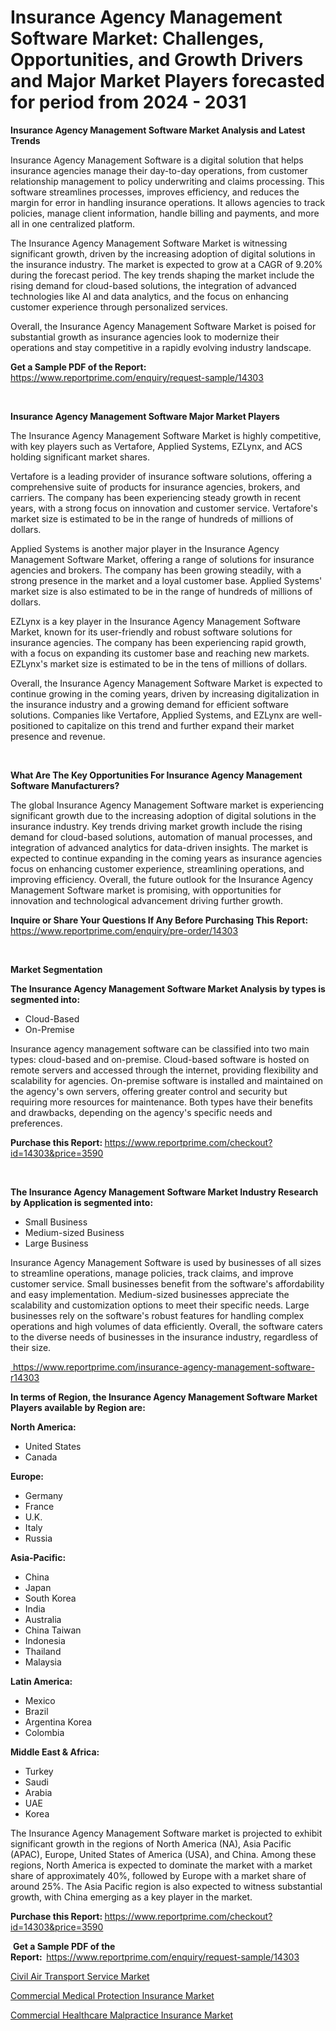 <p><h1>Insurance Agency Management Software Market: Challenges, Opportunities, and Growth Drivers and Major Market Players forecasted for period from 2024 - 2031</h1></p><p><strong>Insurance Agency Management Software Market Analysis and Latest Trends</strong></p>
<p><p>Insurance Agency Management Software is a digital solution that helps insurance agencies manage their day-to-day operations, from customer relationship management to policy underwriting and claims processing. This software streamlines processes, improves efficiency, and reduces the margin for error in handling insurance operations. It allows agencies to track policies, manage client information, handle billing and payments, and more all in one centralized platform.</p><p>The Insurance Agency Management Software Market is witnessing significant growth, driven by the increasing adoption of digital solutions in the insurance industry. The market is expected to grow at a CAGR of 9.20% during the forecast period. The key trends shaping the market include the rising demand for cloud-based solutions, the integration of advanced technologies like AI and data analytics, and the focus on enhancing customer experience through personalized services.</p><p>Overall, the Insurance Agency Management Software Market is poised for substantial growth as insurance agencies look to modernize their operations and stay competitive in a rapidly evolving industry landscape.</p></p>
<p><strong>Get a Sample PDF of the Report:&nbsp;</strong> <a href="https://www.reportprime.com/enquiry/request-sample/14303">https://www.reportprime.com/enquiry/request-sample/14303</a></p>
<p>&nbsp;</p>
<p><strong>Insurance Agency Management Software Major Market Players</strong></p>
<p><p>The Insurance Agency Management Software Market is highly competitive, with key players such as Vertafore, Applied Systems, EZLynx, and ACS holding significant market shares. </p><p>Vertafore is a leading provider of insurance software solutions, offering a comprehensive suite of products for insurance agencies, brokers, and carriers. The company has been experiencing steady growth in recent years, with a strong focus on innovation and customer service. Vertafore's market size is estimated to be in the range of hundreds of millions of dollars.</p><p>Applied Systems is another major player in the Insurance Agency Management Software Market, offering a range of solutions for insurance agencies and brokers. The company has been growing steadily, with a strong presence in the market and a loyal customer base. Applied Systems' market size is also estimated to be in the range of hundreds of millions of dollars.</p><p>EZLynx is a key player in the Insurance Agency Management Software Market, known for its user-friendly and robust software solutions for insurance agencies. The company has been experiencing rapid growth, with a focus on expanding its customer base and reaching new markets. EZLynx's market size is estimated to be in the tens of millions of dollars.</p><p>Overall, the Insurance Agency Management Software Market is expected to continue growing in the coming years, driven by increasing digitalization in the insurance industry and a growing demand for efficient software solutions. Companies like Vertafore, Applied Systems, and EZLynx are well-positioned to capitalize on this trend and further expand their market presence and revenue.</p></p>
<p>&nbsp;</p>
<p><strong>What Are The Key Opportunities For Insurance Agency Management Software Manufacturers?</strong></p>
<p><p>The global Insurance Agency Management Software market is experiencing significant growth due to the increasing adoption of digital solutions in the insurance industry. Key trends driving market growth include the rising demand for cloud-based solutions, automation of manual processes, and integration of advanced analytics for data-driven insights. The market is expected to continue expanding in the coming years as insurance agencies focus on enhancing customer experience, streamlining operations, and improving efficiency. Overall, the future outlook for the Insurance Agency Management Software market is promising, with opportunities for innovation and technological advancement driving further growth.</p></p>
<p><strong>Inquire or Share Your Questions If Any Before Purchasing This Report:</strong> <a href="https://www.reportprime.com/enquiry/pre-order/14303">https://www.reportprime.com/enquiry/pre-order/14303</a></p>
<p>&nbsp;</p>
<p><strong>Market Segmentation</strong></p>
<p><strong>The Insurance Agency Management Software Market Analysis by types is segmented into:</strong></p>
<p><ul><li>Cloud-Based</li><li>On-Premise</li></ul></p>
<p><p>Insurance agency management software can be classified into two main types: cloud-based and on-premise. Cloud-based software is hosted on remote servers and accessed through the internet, providing flexibility and scalability for agencies. On-premise software is installed and maintained on the agency's own servers, offering greater control and security but requiring more resources for maintenance. Both types have their benefits and drawbacks, depending on the agency's specific needs and preferences.</p></p>
<p><strong>Purchase this Report:&nbsp;</strong><a href="https://www.reportprime.com/checkout?id=14303&price=3590">https://www.reportprime.com/checkout?id=14303&price=3590</a></p>
<p>&nbsp;</p>
<p><strong>The Insurance Agency Management Software Market Industry Research by Application is segmented into:</strong></p>
<p><ul><li>Small Business</li><li>Medium-sized Business</li><li>Large Business</li></ul></p>
<p><p>Insurance Agency Management Software is used by businesses of all sizes to streamline operations, manage policies, track claims, and improve customer service. Small businesses benefit from the software's affordability and easy implementation. Medium-sized businesses appreciate the scalability and customization options to meet their specific needs. Large businesses rely on the software's robust features for handling complex operations and high volumes of data efficiently. Overall, the software caters to the diverse needs of businesses in the insurance industry, regardless of their size.</p></p>
<p><a href="https://www.reportprime.com/insurance-agency-management-software-r14303">&nbsp;https://www.reportprime.com/insurance-agency-management-software-r14303</a></p>
<p><strong>In terms of Region, the Insurance Agency Management Software Market Players available by Region are:</strong></p>
<p>
    <p> <strong> North America: </strong>
        <ul>
            <li>United States</li>
            <li>Canada</li>
        </ul>
        </p> 
    <p> <strong> Europe: </strong>
        <ul>
            <li>Germany</li>
            <li>France</li>
            <li>U.K.</li>
            <li>Italy</li>
            <li>Russia</li>
        </ul>
        </p> 
    <p> <strong> Asia-Pacific: </strong>
        <ul>
            <li>China</li>
            <li>Japan</li>
            <li>South Korea</li>
            <li>India</li>
            <li>Australia</li>
            <li>China Taiwan</li>
            <li>Indonesia</li>
            <li>Thailand</li>
            <li>Malaysia</li>
        </ul>
        </p> 
    <p> <strong> Latin America: </strong>
        <ul>
            <li>Mexico</li>
            <li>Brazil</li>
            <li>Argentina Korea</li>
            <li>Colombia</li>
        </ul>
        </p> 
    <p> <strong> Middle East & Africa: </strong>
        <ul>
            <li>Turkey</li>
            <li>Saudi</li>
            <li>Arabia</li>
            <li>UAE</li>
            <li>Korea</li>
        </ul>
    </p>
    </p>
<p><p>The Insurance Agency Management Software market is projected to exhibit significant growth in the regions of North America (NA), Asia Pacific (APAC), Europe, United States of America (USA), and China. Among these regions, North America is expected to dominate the market with a market share of approximately 40%, followed by Europe with a market share of around 25%. The Asia Pacific region is also expected to witness substantial growth, with China emerging as a key player in the market.</p></p>
<p><strong>Purchase this Report: </strong><a href="https://www.reportprime.com/checkout?id=14303&price=3590">https://www.reportprime.com/checkout?id=14303&price=3590</a></p>
<p>&nbsp;<strong>Get a Sample PDF of the Report:&nbsp;&nbsp;</strong><a href="https://www.reportprime.com/enquiry/request-sample/14303">https://www.reportprime.com/enquiry/request-sample/14303</a></p>
<p><strong></strong></p>
<p><p><a href="https://view.publitas.com/reportprime-1/civil-air-transport-service-industry-analysis-report-its-market-size-growing-with-a-cagr-of-8-4-by-applications-types-and-region-forecasted-for-period-from-2024-to-2031/">Civil Air Transport Service Market</a></p><p><a href="https://view.publitas.com/reportprime-1/comprehensive-analysis-of-the-global-commercial-medical-protection-insurance-market-growth-trends-market-forecasts-2024-2031/">Commercial Medical Protection Insurance Market</a></p><p><a href="https://view.publitas.com/reportprime-1/commercial-healthcare-malpractice-insurance-market-overview-global-market-trends-and-future-prospects-from-2024-to-2031/">Commercial Healthcare Malpractice Insurance Market</a></p></p>